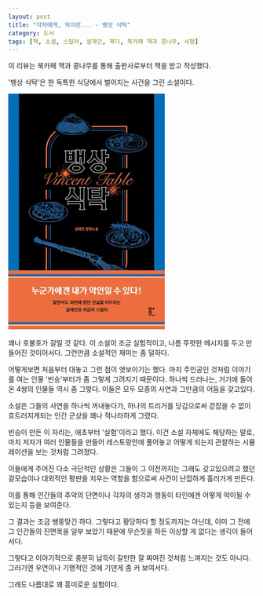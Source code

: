 ```yaml
---
layout: post
title: "각자에게, 악이란... - 뱅상 식탁"
category: 도서
tags: [책, 소설, 스릴러, 설재인, 북다, 북카페 책과 콩나무, 서평]
---
```


<div class="ftc-ad-notice">
이 리뷰는 북카페 책과 콩나무를 통해 출판사로부터 책을 받고 작성했다.
</div>



'뱅상 식탁'은
한 독특한 식당에서 벌어지는 사건을 그린 소설이다.

![표지](/images/book/vincent-table-2025-book.jpg)

꽤나 호불호가 갈릴 것 같다.
이 소설이 조금 실험적이고,
나름 뚜렷한 메시지를 두고 만들어진 것이어서다.
그런만큼 소설적인 재미는 좀 덜하다.

어떻게보면 처음부터 대놓고 그런 점이 엿보이기는 했다.
마치 주인공인 것처럼 이야기를 여는 인물 '빈승'부터가 좀 그렇게 그려지기 때문이다.
하나씩 드러나는, 거기에 들어온 4쌍의 인물들 역시 좀 그렇다.
이들은 모두 모종의 사연과 그만큼의 어둠을 갖고있다.

소설은 그들의 사연을 하나씩 꺼내놓다가,
하나의 트리거를 당김으로써
걷잡을 수 없이 흐트러지게되는 인간 군상을 꽤나 적나라하게 그렸다.

빈승이 만든 이 자리는,
애초부터 '실험'이라고 했다.
이건 소설 자체에도 해당하는 말로,
마치 저자가 여러 인물들을 만들어 레스토랑안에 풀어놓고
어떻게 되는지 관찰하는 시뮬레이션을 보는 것처럼 그려졌다.

이들에게 주어진 다소 극단적인 상황은
그들이 그 이전까지는 그래도 갖고있으려고 했던 겉모습이나 대외적인 평판을 치우는 역할을 함으로써
사건이 난잡하게 흘러가게 만든다.

이를 통해 인간들의 추악의 단면이나
각자의 생각과 행동이 타인에겐 어떻게 악이될 수 있는지 등을 보여준다.

그 결과는 조금 쌩뚱맞긴 하다.
그렇다고 황당하다 할 정도까지는 아닌데,
이미 그 전에 그 인간들의 진면목을 일부 보았기 때문에
무슨짓을 하든 이상할 게 없다는 생긱이 들어서다.

그렇다고 이야기적으로 충분히 납득이 갈만한 잘 짜여진 것처럼 느껴지는 것도 아니다.
그러기엔 우연이나 기행적인 것에 기댄게 좀 커 보여서다.

그래도 나름대로 꽤 흥미로운 실험이다.
